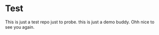 # Test
This is just a test repo just to probe.
this is just a demo buddy.
Ohh nice to see you again.

